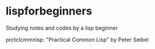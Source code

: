 # lispforbeginners
Studying notes and codes by a lisp beginner

prctclcmmnlsp: "Practical Common Lisp" by Peter Seibel